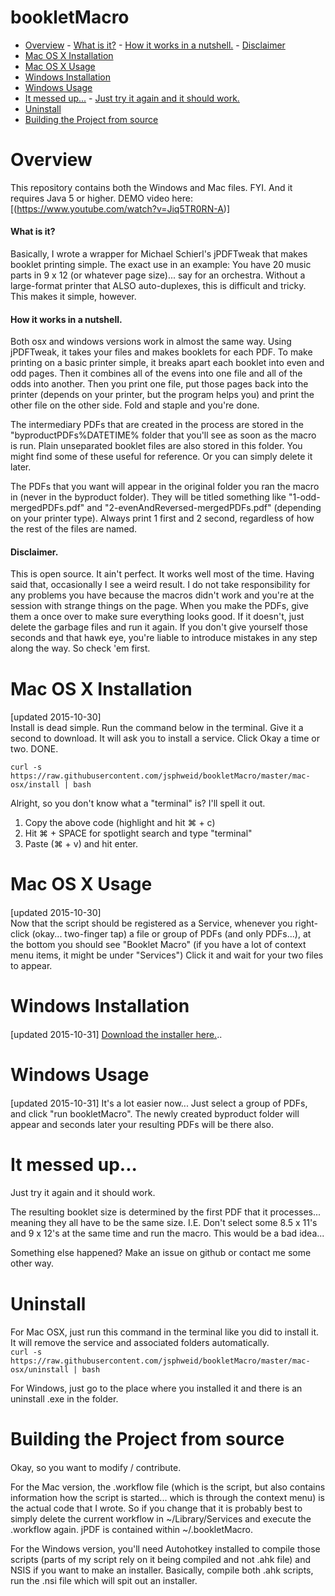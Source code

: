 # bookletMacro
- [Overview](#overview)
      - [What is it?](#what-is-it)
      - [How it works in a nutshell.](#how-it-works-in-a-nutshell)
      - [Disclaimer](#disclaimer)
- [Mac OS X Installation](#mac-os-x-installation)
- [Mac OS X Usage](#mac-os-x-usage)
- [Windows Installation](#windows-installation)
- [Windows Usage](#windows-usage)
- [It messed up...](#it-messed-up)
      - [Just try it again and it should work.](#just-try-it-again-and-it-should-work)
- [Uninstall](#uninstall)
- [Building the Project from source](#building-the-project-from-source)


# Overview
This repository contains both the Windows and Mac files. FYI. And it requires Java 5 or higher. 
DEMO video here: [(https://www.youtube.com/watch?v=Jiq5TR0RN-A)]

#### What is it?
Basically, I wrote a wrapper for Michael Schierl's jPDFTweak that makes booklet printing simple. The exact use in an example: You have 20 music parts in 9 x 12 (or whatever page size)... say for an orchestra. Without a large-format printer that ALSO auto-duplexes, this is difficult and tricky. This makes it simple, however. 

#### How it works in a nutshell.
Both osx and windows versions work in almost the same way. Using jPDFTweak, it takes your files and makes booklets for each PDF. To make printing on a basic printer simple, it breaks apart each booklet into even and odd pages. Then it combines all of the evens into one file and all of the odds into another. Then you print one file, put those pages back into the printer (depends on your printer, but the program helps you) and print the other file on the other side. Fold and staple and you're done.

The intermediary PDFs that are created in the process are stored in the "byproductPDFs%DATETIME% folder that you'll see as soon as the macro is run. Plain unseparated booklet files are also stored in this folder. You might find some of these useful for reference. Or you can simply delete it later.

The PDFs that you want will appear in the original folder you ran the macro in (never in the byproduct folder). They will be titled something like "1-odd-mergedPDFs.pdf" and "2-evenAndReversed-mergedPDFs.pdf" (depending on your printer type). Always print 1 first and 2 second, regardless of how the rest of the files are named.

#### Disclaimer.
This is open source. It ain't perfect. It works well most of the time. Having said that, occasionally I see a weird result.  I do not take responsibility for any problems you have because the macros didn't work and you're at the session with strange things on the page. When you make the PDFs, give them a once over to make sure everything looks good. If it doesn't, just delete the garbage files and run it again. If you don't give yourself those seconds and that hawk eye, you're liable to introduce mistakes in any step along the way. So check 'em first.

# Mac OS X Installation
####
[updated 2015-10-30]  
Install is dead simple. Run the command below in the terminal. Give it a second to download. It will ask you to install a service. Click Okay a time or two. DONE.

`curl -s https://raw.githubusercontent.com/jsphweid/bookletMacro/master/mac-osx/install | bash`

Alright, so you don't know what a "terminal" is? I'll spell it out.  
1. Copy the above code (highlight and hit ⌘ + c)  
2. Hit ⌘ + SPACE for spotlight search and type "terminal"  
3. Paste (⌘ + v) and hit enter.

# Mac OS X Usage
####
[updated 2015-10-30]  
Now that the script should be registered as a Service, whenever you right-click (okay... two-finger tap) a file or group of PDFs (and only PDFs...), at the bottom you should see "Booklet Macro" (if you have a lot of context menu items, it might be under "Services") Click it and wait for your two files to appear.

# Windows Installation
####
[updated 2015-10-31]
[Download the installer here.](https://github.com/jsphweid/bookletMacro/raw/master/windows/releases/bookletMacro-v0.3.1.exe)..

# Windows Usage
####
[updated 2015-10-31]
It's a lot easier now... Just select a group of PDFs, and click "run bookletMacro". The newly created byproduct folder will appear and seconds later your resulting PDFs will be there also.

# It messed up...
#### 
Just try it again and it should work.

The resulting booklet size is determined by the first PDF that it processes... meaning they all have to be the same size. I.E. Don't select some 8.5 x 11's and 9 x 12's at the same time and run the macro. This would be a bad idea...

Something else happened? Make an issue on github or contact me some other way.

# Uninstall
#### 

For Mac OSX, just run this command in the terminal like you did to install it. It will remove the service and associated folders automatically.  
`curl -s https://raw.githubusercontent.com/jsphweid/bookletMacro/master/mac-osx/uninstall | bash`

For Windows, just go to the place where you installed it and there is an uninstall .exe in the folder.

# Building the Project from source
####
Okay, so you want to modify / contribute.

For the Mac version, the .workflow file (which is the script, but also contains information how the script is started... which is through the context menu) is the actual code that I wrote. So if you change that it is probably best to simply delete the current workflow in ~/Library/Services and execute the .workflow again. jPDF is contained within ~/.bookletMacro.

For the Windows version, you'll need Autohotkey installed to compile those scripts (parts of my script rely on it being compiled and not .ahk file) and NSIS if you want to make an installer. Basically, compile both .ahk scripts, run the .nsi file which will spit out an installer.
